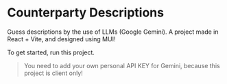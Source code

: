 # Counterparty Descriptions

Guess descriptions by the use of LLMs (Google Gemini). A project made in React + Vite, and designed using MUI!

To get started, run this project.

> You need to add your own personal API KEY for Gemini, because this project is client only!
